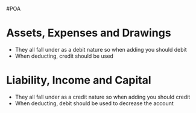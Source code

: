 #POA 
# Assets, Expenses and Drawings
- They all fall under as a debit nature so when adding you should debit
- When deducting, credit should be used

# Liability, Income and Capital
- They all fall under as a credit  nature so when adding you should credit
- When deducting, debit should be used to decrease the account

